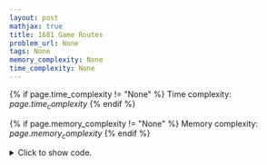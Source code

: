 ```yaml
---
layout: post
mathjax: true
title: 1681 Game Routes
problem_url: None
tags: None
memory_complexity: None
time_complexity: None
---
```




{% if page.time_complexity != "None" %}
Time complexity: ${{ page.time_complexity }}$
{% endif %}

{% if page.memory_complexity != "None" %}
Memory complexity: ${{ page.memory_complexity }}$
{% endif %}

<details>
<summary>
<p style="display:inline">Click to show code.</p>
</summary>
```cpp
{% raw %}
using namespace std;
using vi = vector<int>;
using ll = long long;
const int NMAX = 1e5 + 11;
const int MOD = 1e9 + 7;
int n, m;
bool visited[NMAX];
vi g[NMAX], gi[NMAX], vsorted;
int add(ll a, ll b) { return ((a % MOD) + (b % MOD)) % MOD; }
void toposort(int u)
{
    for (auto v : g[u])
    {
        if (visited[v])
            continue;
        toposort(v);
    }
    visited[u] = true;
    vsorted.push_back(u);
}
int main(void)
{
    ios_base::sync_with_stdio(false), cin.tie(NULL);
    int u, v;
    cin >> n >> m;
    for (int i = 0; i < m; ++i)
    {
        cin >> u >> v;
        g[u].push_back(v);
        gi[v].push_back(u);
    }
    toposort(1);
    reverse(vsorted.begin(), vsorted.end());
    vi dp(n + 1, 0);
    dp[1] = 1;
    for (auto v : vsorted)
    {
        for (auto u : gi[v])
        {
            if (visited[u])
                dp[v] = add((ll)dp[v], (ll)dp[u]);
        }
    }
    cout << dp[n] << endl;
    return 0;
}

{% endraw %}
```
</details>

